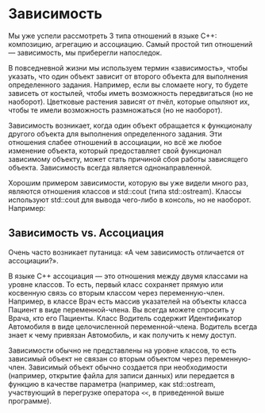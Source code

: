 # Зависимость
Мы уже успели рассмотреть 3 типа отношений в языке C++: композицию, агрегацию и ассоциацию. Самый простой тип отношений — зависимость, мы приберегли напоследок.

В повседневной жизни мы используем термин «зависимость», чтобы указать, что один объект зависит от второго объекта для выполнения определенного задания. Например, если вы сломаете ногу, то будете зависеть от костылей, чтобы иметь возможность передвигаться (но не наоборот). Цветковые растения зависят от пчёл, которые опыляют их, чтобы те имели возможность размножаться (но не наоборот).

Зависимость возникает, когда один объект обращается к функционалу другого объекта для выполнения определенного задания. Эти отношения слабее отношений в ассоциации, но всё же любое изменение объекта, который предоставляет свой функционал зависимому объекту, может стать причиной сбоя работы зависящего объекта. Зависимость всегда является однонаправленной.

Хорошим примером зависимости, которую вы уже видели много раз, являются отношения классов и std::cout (типа std::ostream). Классы используют std::cout для вывода чего-либо в консоль, но не наоборот. Например:

## Зависимость vs. Ассоциация

Очень часто возникает путаница: «А чем зависимость отличается от ассоциации?».

В языке C++ ассоциация — это отношения между двумя классами на уровне классов. То есть, первый класс сохраняет прямую или косвенную связь со вторым классом через переменную-член. Например, в классе Врач есть массив указателей на объекты класса Пациент в виде переменной-члена. Вы всегда можете спросить у Врача, кто его Пациенты. Класс Водитель содержит Идентификатор Автомобиля в виде целочисленной переменной-члена. Водитель всегда знает к чему привязан Автомобиль, и как получить к нему доступ.

Зависимости обычно не представлены на уровне классов, то есть зависимый объект не связан со вторым объектом через переменную-член. Зависимый объект обычно создается при необходимости (например, открытие файла для записи данных) или передается в функцию в качестве параметра (например, как std::ostream, участвующий в перегрузке оператора `<<`, в приведенной выше программе).
